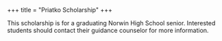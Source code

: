 +++
title = "Priatko Scholarship"
+++

This scholarship is for a graduating Norwin High School senior. Interested students should contact their guidance counselor for more information.
